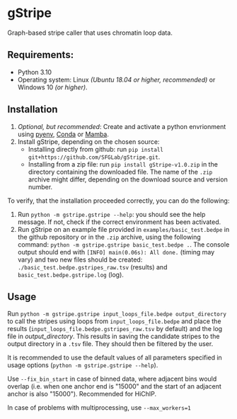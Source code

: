 # gStripe

Graph-based stripe caller that uses chromatin loop data.

## Requirements:

* Python 3.10
* Operating system: Linux *(Ubuntu 18.04 or higher, recommended)* or Windows 10 *(or higher)*.

## Installation

1. *Optional, but recommended*: Create and activate a python envrionment using [pyenv](https://github.com/pyenv/pyenv), [Conda](https://docs.conda.io/projects/conda/en/latest/user-guide/tasks/manage-environments.html) or [Mamba](https://mamba.readthedocs.io/en/latest/index.html).
2. Install gStripe, depending on the chosen source:
    * Installing directly from github: run `pip install git+https://github.com/SFGLab/gStripe.git`.
    * Installing from a zip file: run `pip install gStripe-v1.0.zip` in the directory containing the downloaded file. The name of the `.zip` archive might differ, depending on the download source and version number.

To verify, that the installation proceeded correctly, you can do the following:
1. Run `python -m gstripe.gstripe --help`: you should see the help message. If not, check if the correct environment has been activated.
2. Run gStripe on an example file provided in `examples/basic_test.bedpe` in the github repository or in the `.zip` archive, using the following command: `python -m gstripe.gstripe basic_test.bedpe .`. The console output should end with `[INFO] main(0.06s): All done.` (timing may vary) and two new files should be created: `./basic_test.bedpe.gstripes_raw.tsv` (results) and `basic_test.bedpe.gstripe.log` (log).

## Usage

Run `python -m gstripe.gstripe input_loops_file.bedpe output_directory` to call the stripes using loops from `input_loops_file.bedpe` and place the results (`input_loops_file.bedpe.gstripes_raw.tsv` by default) and the log file in _output_directory_.
This results in saving the candidate stripes to the output directory in a `.tsv` file. They should then be filtered by the user.

It is recommended to use the default values of all parameters specified in usage options (`python -m gstripe.gstripe --help`).

Use `--fix_bin_start` in case of binned data, where adjacent bins would overlap (i.e. when one anchor end is "15000" and the start of an adjacent anchor is also "15000"). Recommended for HiChIP.

In case of problems with multiprocessing, use `--max_workers=1`
